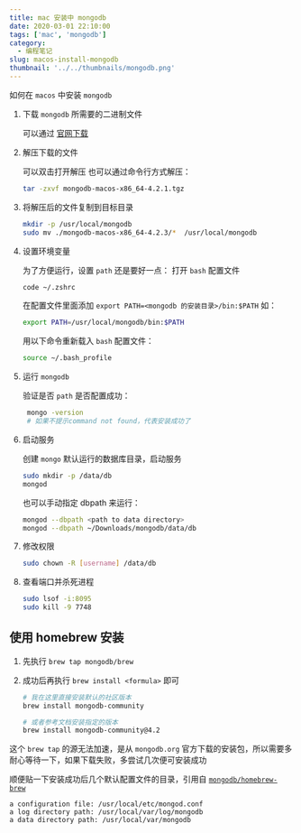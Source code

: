 ```yaml
---
title: mac 安装中 mongodb
date: 2020-03-01 22:10:00
tags: ['mac', 'mongodb']
category:
  - 编程笔记
slug: macos-install-mongodb
thumbnail: '../../thumbnails/mongodb.png'
---
```


如何在 `macos` 中安装 `mongodb`

1. 下载 `mongodb` 所需要的二进制文件

   可以通过 [官网下载](https://www.mongodb.com/download-center/enterprise)

2. 解压下载的文件

   可以双击打开解压 也可以通过命令行方式解压：

   ```bash
   tar -zxvf mongodb-macos-x86_64-4.2.1.tgz
   ```

3. 将解压后的文件复制到目标目录

   ```bash
   mkdir -p /usr/local/mongodb
   sudo mv ./mongodb-macos-x86_64-4.2.3/*  /usr/local/mongodb
   ```

4. 设置环境变量

   为了方便运行，设置 `path` 还是要好一点： 打开 `bash` 配置文件

   ```bash
   code ~/.zshrc
   ```

   在配置文件里面添加 `export PATH=<mongodb 的安装目录>/bin:$PATH` 如：

   ```bash
   export PATH=/usr/local/mongodb/bin:$PATH
   ```

   用以下命令重新载入 `bash` 配置文件：

   ```bash
   source ~/.bash_profile
   ```

5. 运行 `mongodb`

   验证是否 `path` 是否配置成功：

   ```bash
    mongo -version
    # 如果不提示command not found，代表安装成功了
   ```

6. 启动服务

   创建 `mongo` 默认运行的数据库目录，启动服务

   ```bash
   sudo mkdir -p /data/db
   mongod
   ```

   也可以手动指定 dbpath 来运行：

   ```bash
   mongod --dbpath <path to data directory>
   mongod --dbpath ~/Downloads/mongodb/data/db
   ```

7. 修改权限

   ```bash
   sudo chown -R [username] /data/db
   ```

8. 查看端口并杀死进程

   ```bash
   sudo lsof -i:8095
   sudo kill -9 7748
   ```

## 使用 homebrew 安装

1. 先执行 `brew tap mongodb/brew`

2. 成功后再执行 `brew install <formula>` 即可

   ```bash
   # 我在这里直接安装默认的社区版本
   brew install mongodb-community

   # 或者参考文档安装指定的版本
   brew install mongodb-community@4.2
   ```

这个 `brew tap` 的源无法加速，是从 `mongodb.org` 官方下载的安装包，所以需要多耐心等待一下，如果下载失败，多尝试几次便可安装成功

顺便贴一下安装成功后几个默认配置文件的目录，引用自 [`mongodb/homebrew-brew`](https://docs.mongodb.com/manual/tutorial/install-mongodb-on-os-x/)

```terminal
a configuration file: /usr/local/etc/mongod.conf
a log directory path: /usr/local/var/log/mongodb
a data directory path: /usr/local/var/mongodb
```
